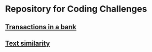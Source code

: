 # Repository for Coding Challenges

## [Transactions in a bank](https://github.com/Samariya57/coding_challenges/blob/master/transactions.md)

## [Text similarity](https://github.com/Samariya57/coding_challenges/blob/master/text_similarity.md)
